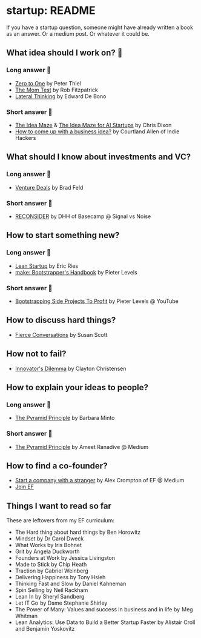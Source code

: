# startup: README
If you have a startup question, someone might have already written a book as an answer. Or a medium post. Or whatever it could be.

## What idea should I work on? :rocket:

### Long answer :book:

* [Zero to One](https://www.goodreads.com/book/show/18050143-zero-to-one) by Peter Thiel
* [The Mom Test](https://www.goodreads.com/book/show/18529000-the-mom-test) by Rob Fitzpatrick
* [Lateral Thinking](https://www.goodreads.com/book/show/829616.Lateral_Thinking) by Edward De Bono

### Short answer :pencil:

* [The Idea Maze](http://cdixon.org/2013/08/04/the-idea-maze/) & [The Idea Maze for AI Startups](http://cdixon.org/2015/02/01/the-ai-startup-idea-maze/) by Chris Dixon
* [How to come up with a business idea?](https://www.indiehackers.com/blog/how-to-come-up-with-a-business-idea) by Courtland Allen of Indie Hackers

## What should I know about investments and VC?

### Long answer :book:

* [Venture Deals](https://www.goodreads.com/book/show/11865558-venture-deals) by Brad Feld

### Short answer :pencil:

* [RECONSIDER](https://m.signalvnoise.com/reconsider-41adf356857f) by DHH of Basecamp @ Signal vs Noise

## How to start something new?

### Long answer :book:

* [Lean Startup](https://www.goodreads.com/book/show/10127019-the-lean-startup) by Eric Ries
* [make: Bootstrapper's Handbook](https://makebook.io/) by Pieter Levels

### Short answer :pencil:

* [Bootstrapping Side Projects To Profit](https://www.youtube.com/watch?v=m3nb_Qj3mRA) by Pieter Levels @ YouTube

## How to discuss hard things?

* [Fierce Conversations](https://www.goodreads.com/book/show/31579916-fierce-conversations-revised-and-updated) by Susan Scott 

## How not to fail?

* [Innovator's Dilemma](https://www.goodreads.com/book/show/2615.The_Innovator_s_Dilemma) by Clayton Christensen

## How to explain your ideas to people?

### Long answer :book:

* [The Pyramid Principle](https://www.goodreads.com/book/show/33206.The_Minto_Pyramid_Principle) by Barbara Minto

### Short answer :pencil:

* [The Pyramid Principle](https://medium.com/lessons-from-mckinsey/the-pyramid-principle-f0885dd3c5c7) by Ameet Ranadive @ Medium

## How to find a co-founder?

* [Start a company with a stranger](https://medium.com/entrepreneur-first/friends-23d0b5eda183) by Alex Crompton of EF @ Medium
* [Join EF](http://joinef.com/)

## Things I want to read so far

These are leftovers from my EF curriculum:

* The Hard thing about hard things by Ben Horowitz
* Mindset by Dr Carol Dweck
* What Works by Iris Bohnet
* Grit by Angela Duckworth
* Founders at Work by Jessica Livingston
* Made to Stick by Chip Heath
* Traction by Gabriel Weinberg
* Delivering Happiness by Tony Hsieh
* Thinking Fast and Slow by Daniel Kahneman
* Spin Selling by Neil Rackham
* Lean In by Sheryl Sandberg
* Let IT Go  by Dame Stephanie Shirley
* The Power of Many: Values and success in business and in life by  Meg Whitman
* Lean Analytics: Use Data to Build a Better Startup Faster by Alistair Croll and Benjamin Yoskovitz
